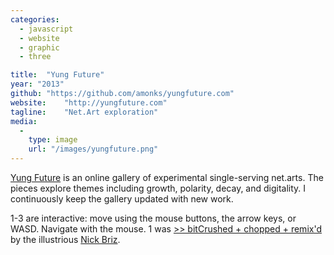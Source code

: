 ```yaml
---
categories:
  - javascript
  - website
  - graphic
  - three

title:  "Yung Future"
year: "2013"
github: "https://github.com/amonks/yungfuture.com"
website:    "http://yungfuture.com"
tagline:    "Net.Art exploration"
media:
  -
    type: image
    url: "/images/yungfuture.png"
---
```

<a href="http://yungfuture.com/">Yung Future</a> is an online gallery of experimental single-serving net.arts. The pieces explore themes including growth, polarity, decay, and digitality.
I continuously keep the gallery updated with new work.

1-3 are interactive: move using the mouse buttons, the arrow keys, or WASD. Navigate with the mouse.
1 was <a href="http://nickbriz.com/other/webgl/monks.html">&gt;&gt; bitCrushed + chopped + remix'd</a> by the illustrious <a href="http://nickbriz.com/">Nick Briz</a>.
